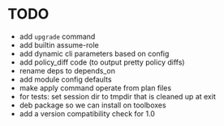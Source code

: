 # TODO

* add `upgrade` command
* add builtin assume-role
* add dynamic cli parameters based on config
* add policy_diff code (to output pretty policy diffs)
* rename deps to depends_on
* add module config defaults
* make apply command operate from plan files
* for tests: set session dir to tmpdir that is cleaned up at exit
* deb package so we can install on toolboxes
* add a version compatibility check for 1.0
